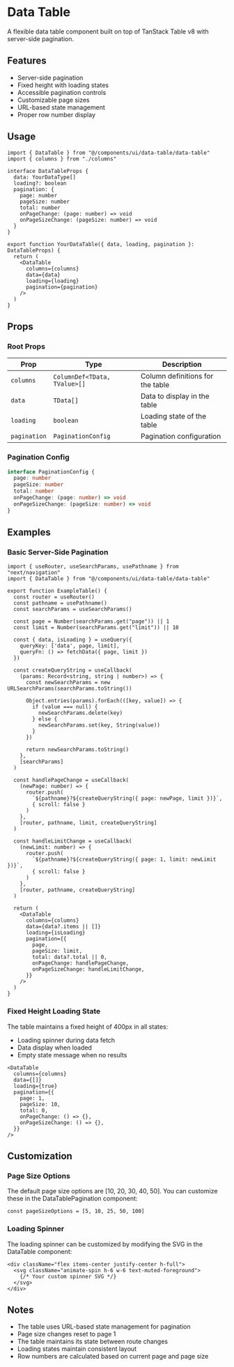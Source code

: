 # Data Table

A flexible data table component built on top of TanStack Table v8 with server-side pagination.

## Features

- Server-side pagination
- Fixed height with loading states
- Accessible pagination controls
- Customizable page sizes
- URL-based state management
- Proper row number display

## Usage

```tsx
import { DataTable } from "@/components/ui/data-table/data-table"
import { columns } from "./columns"

interface DataTableProps {
  data: YourDataType[]
  loading?: boolean
  pagination: {
    page: number
    pageSize: number
    total: number
    onPageChange: (page: number) => void
    onPageSizeChange: (pageSize: number) => void
  }
}

export function YourDataTable({ data, loading, pagination }: DataTableProps) {
  return (
    <DataTable
      columns={columns}
      data={data}
      loading={loading}
      pagination={pagination}
    />
  )
}
```

## Props

### Root Props

| Prop | Type | Description |
|------|------|-------------|
| `columns` | `ColumnDef<TData, TValue>[]` | Column definitions for the table |
| `data` | `TData[]` | Data to display in the table |
| `loading` | `boolean` | Loading state of the table |
| `pagination` | `PaginationConfig` | Pagination configuration |

### Pagination Config

```typescript
interface PaginationConfig {
  page: number
  pageSize: number
  total: number
  onPageChange: (page: number) => void
  onPageSizeChange: (pageSize: number) => void
}
```

## Examples

### Basic Server-Side Pagination

```tsx
import { useRouter, useSearchParams, usePathname } from "next/navigation"
import { DataTable } from "@/components/ui/data-table/data-table"

export function ExampleTable() {
  const router = useRouter()
  const pathname = usePathname()
  const searchParams = useSearchParams()
  
  const page = Number(searchParams.get("page")) || 1
  const limit = Number(searchParams.get("limit")) || 10

  const { data, isLoading } = useQuery({
    queryKey: ['data', page, limit],
    queryFn: () => fetchData({ page, limit })
  })

  const createQueryString = useCallback(
    (params: Record<string, string | number>) => {
      const newSearchParams = new URLSearchParams(searchParams.toString())
      
      Object.entries(params).forEach(([key, value]) => {
        if (value === null) {
          newSearchParams.delete(key)
        } else {
          newSearchParams.set(key, String(value))
        }
      })
      
      return newSearchParams.toString()
    },
    [searchParams]
  )

  const handlePageChange = useCallback(
    (newPage: number) => {
      router.push(
        `${pathname}?${createQueryString({ page: newPage, limit })}`,
        { scroll: false }
      )
    },
    [router, pathname, limit, createQueryString]
  )

  const handleLimitChange = useCallback(
    (newLimit: number) => {
      router.push(
        `${pathname}?${createQueryString({ page: 1, limit: newLimit })}`,
        { scroll: false }
      )
    },
    [router, pathname, createQueryString]
  )

  return (
    <DataTable
      columns={columns}
      data={data?.items || []}
      loading={isLoading}
      pagination={{
        page,
        pageSize: limit,
        total: data?.total || 0,
        onPageChange: handlePageChange,
        onPageSizeChange: handleLimitChange,
      }}
    />
  )
}
```

### Fixed Height Loading State

The table maintains a fixed height of 400px in all states:
- Loading spinner during data fetch
- Data display when loaded
- Empty state message when no results

```tsx
<DataTable
  columns={columns}
  data={[]}
  loading={true}
  pagination={{
    page: 1,
    pageSize: 10,
    total: 0,
    onPageChange: () => {},
    onPageSizeChange: () => {},
  }}
/>
```

## Customization

### Page Size Options

The default page size options are [10, 20, 30, 40, 50]. You can customize these in the DataTablePagination component:

```tsx
const pageSizeOptions = [5, 10, 25, 50, 100]
```

### Loading Spinner

The loading spinner can be customized by modifying the SVG in the DataTable component:

```tsx
<div className="flex items-center justify-center h-full">
  <svg className="animate-spin h-6 w-6 text-muted-foreground">
    {/* Your custom spinner SVG */}
  </svg>
</div>
```

## Notes

- The table uses URL-based state management for pagination
- Page size changes reset to page 1
- The table maintains its state between route changes
- Loading states maintain consistent layout
- Row numbers are calculated based on current page and page size 